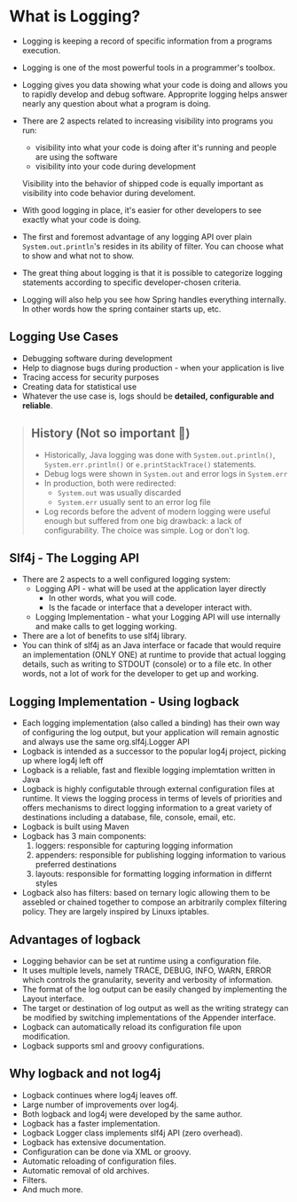 # What is Logging?
- Logging is keeping a record of specific information from a programs execution.
- Logging is one of the most powerful tools in a programmer's toolbox.
- Logging gives you data showing what your code is doing and allows you to rapidly develop and debug software. Approprite logging helps answer nearly any question about what a program is doing.
- There are 2 aspects related to increasing visibility into programs you run:
    - visibility into what your code is doing after it's running and people are using the software
    - visibility into your code during development
    
    Visibility into the behavior of shipped code is equally important as visibility into code behavior during develoment.

- With good logging in place, it's easier for other developers to see exactly what your code is doing.
- The first and foremost advantage of any logging API over plain `System.out.println`'s resides in its ability of filter. You can choose what to show and what not to show.
- The great thing about logging is that it is possible to categorize logging statements according to specific developer-chosen criteria.
- Logging will also help you see how Spring handles everything internally. In other words how the spring container starts up, etc.

## Logging Use Cases
- Debugging software during development
- Help to diagnose bugs during production - when your application is live
- Tracing access for security purposes
- Creating data for statistical use
- Whatever the use case is, logs should be __detailed, configurable and reliable__.

> ## History (Not so important 🍿)
> - Historically, Java logging was done with `System.out.println()`, `System.err.println()` or `e.printStackTrace()` statements.
> - Debug logs were shown in `System.out` and error logs in `System.err`
> - In production, both were redirected:
>   - `System.out` was usually discarded
>   - `System.err` usually sent to an error log file
> - Log records before the advent of modern logging were useful enough but suffered from one big drawback: a lack of configurability. The choice was simple. Log or don't log.

## Slf4j - The Logging API
- There are 2 aspects to a well configured logging system:
    - Logging API - what will be used at the application layer directly
        - In other words, what you will code.
        - Is the facade or interface that a developer interact with.
    - Logging Implementation - what your Logging API will use internally and make calls to get logging working.
- There are a lot of benefits to use slf4j library.
- You can think of slf4j as an Java interface or facade that would require an implementation (ONLY ONE) at runtime to provide that actual logging details, such as writing to STDOUT (console) or to a file etc. In other words, not a lot of work for the developer to get up and working.

## Logging Implementation - Using logback
- Each logging implementation (also called a binding) has their own way of configuring the log output, but your application will remain agnostic and always use the same org.slf4j.Logger API
- Logback is intended as a successor to the popular log4j project, picking up where log4j left off
- Logback is a reliable, fast and flexible logging implemtation written in Java
- Logback is highly configutable through external configuration files at runtime. It views the logging process in terms of levels of priorities and offers mechanisms to direct logging information to a great variety of destinations including a database, file, console, email, etc.
- Logback is built using Maven
- Logback has 3 main components:
    1. loggers: responsible for capturing logging information
    2. appenders: responsible for publishing logging information to various preferred destinations
    3. layouts: responsible for formatting logging information in differnt styles
- Logback also has filters: based on ternary logic allowing them to be assebled or chained together to compose an arbitrarily complex filtering policy. They are largely inspired by Linuxs iptables.

## Advantages of logback
- Logging behavior can be set at runtime using a configuration file.
- It uses multiple levels, namely TRACE, DEBUG, INFO, WARN, ERROR which controls the granularity, severity and verbosity of information.
- The format of the log output can be easily changed by implementing the Layout interface.
- The target or destination of log output as well as the writing strategy can be modified by switching implementations of the Appender interface.
- Logback can automatically reload its configuration file upon modification.
- Logback supports sml and groovy configurations.

## Why logback and not log4j
- Logback continues where log4j leaves off.
- Large number of improvements over log4j.
- Both logback and log4j were developed by the same author.
- Logback has a faster implementation.
- Logback Logger class implements slf4j API (zero overhead).
- Logback has extensive documentation.
- Configuration can be done via XML or groovy.
- Automatic reloading of configuration files.
- Automatic removal of old archives.
- Filters.
- And much more.